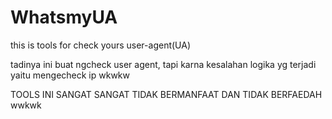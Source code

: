 # WhatsmyUA

this is tools for check yours user-agent(UA)

tadinya ini buat ngcheck user agent, tapi karna kesalahan logika yg terjadi yaitu mengecheck ip wkwkw

TOOLS INI SANGAT SANGAT TIDAK BERMANFAAT DAN TIDAK BERFAEDAH wwkwk

